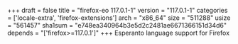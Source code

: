 +++
draft = false
title = "firefox-eo 117.0.1-1"
version = "117.0.1-1"
categories = ['locale-extra', 'firefox-extensions']
arch = "x86_64"
size = "511288"
usize = "561457"
sha1sum = "e748ea340964b3e5d2c2481ae6671366151d34d6"
depends = "['firefox>=117.0.1']"
+++
Esperanto language support for Firefox